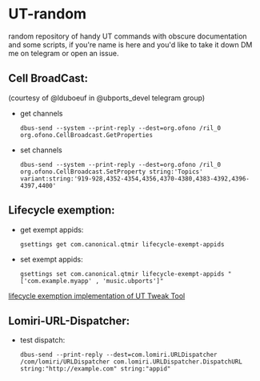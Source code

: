 # UT-random
random repository of handy UT commands with obscure documentation and some scripts, if you're name is here and you'd like to take it down DM me on telegram or open an issue.

## Cell BroadCast:
(courtesy of @lduboeuf in @ubports_devel telegram group)
* get channels
  ```
  dbus-send --system --print-reply --dest=org.ofono /ril_0 org.ofono.CellBroadcast.GetProperties 
  ```
* set channels
  ```
  dbus-send --system --print-reply --dest=org.ofono /ril_0 org.ofono.CellBroadcast.SetProperty string:'Topics' variant:string:'919-928,4352-4354,4356,4370-4380,4383-4392,4396-4397,4400'
  ```

## Lifecycle exemption:
* get exempt appids:
  ```
  gsettings get com.canonical.qtmir lifecycle-exempt-appids
  ```
* set exempt appids:
  ```
  gsettings set com.canonical.qtmir lifecycle-exempt-appids "['com.example.myapp' , 'music.ubports']"
  ```
[lifecycle exemption implementation of UT Tweak Tool](https://gitlab.com/myii/ut-tweak-tool/-/blob/master/src/plugin/tweaktool/package.cpp#L233)

## Lomiri-URL-Dispatcher:
* test dispatch:
  ```
  dbus-send --print-reply --dest=com.lomiri.URLDispatcher /com/lomiri/URLDispatcher com.lomiri.URLDispatcher.DispatchURL string:"http://example.com" string:"appid"
  ```
